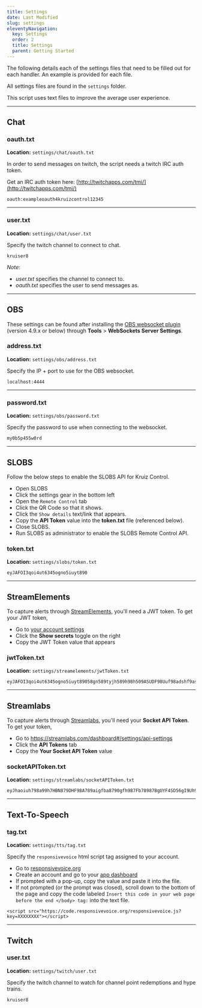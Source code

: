 ```yaml
---
title: Settings
date: Last Modified
slug: settings
eleventyNavigation:
  key: Settings
  order: 2
  title: Settings
  parent: Getting Started
---
```


The following details each of the settings files that need to be filled out for each handler. An example is provided for each file.

All settings files are found in the `settings` folder.

This script uses text files to improve the average user experience.

***

## Chat

### oauth.txt
**Location:** `settings/chat/oauth.txt`

In order to send messages on twitch, the script needs a twitch IRC auth token.

Get an IRC auth token here: [http://twitchapps.com/tmi/](http://twitchapps.com/tmi/)
```
oauth:exampleoauth4kruizcontrol12345
```

***

### user.txt
**Location:** `settings/chat/user.txt`

Specify the twitch channel to connect to chat.
```
kruiser8
```

*Note:*
- _user.txt_ specifies the channel to connect to.
- _oauth.txt_ specifies the user to send messages as.

***

## OBS
These settings can be found after installing the [OBS websocket plugin](https://github.com/Palakis/obs-websocket/releases/latest) (version 4.9.x or below) through **Tools** > **WebSockets Server Settings**.

### address.txt
**Location:** `settings/obs/address.txt`

Specify the IP + port to use for the OBS websocket.
```
localhost:4444
```

***

### password.txt
**Location:** `settings/obs/password.txt`

Specify the password to use when connecting to the websocket.
```
my0b5p455w0rd
```

***

## SLOBS
Follow the below steps to enable the SLOBS API for Kruiz Control.
- Open SLOBS
- Click the settings gear in the bottom left
- Open the `Remote Control` tab
- Click the QR Code so that it shows.
- Click the `Show details` text/link that appears.
- Copy the **API Token** value into the **token.txt** file (referenced below).
- Close SLOBS.
- Run SLOBS as administrator to enable the SLOBS Remote Control API.

### token.txt
**Location:** `settings/slobs/token.txt`

```
eyJAFOI3qoi4ut6345ogno5iuyt890
```

***

## StreamElements
To capture alerts through [StreamElements](https://streamelements.com/), you'll need a JWT token. To get your JWT token,
- Go to [your account settings](https://streamelements.com/dashboard/account/channels)
- Click the **Show secrets** toggle on the right
- Copy the JWT Token value that appears

### jwtToken.txt
**Location:** `settings/streamelements/jwtToken.txt`

```
eyJAFOI3qoi4ut6345ogno5iuyt89058gn589tyjh589h98h509ASUDF98Uuf98adshf9asfha89hga9hg9H8HA98HG98DAH98ADH8HG98ha989a9H9HG98DHh9DSHG89shg98h89DH98hh8H98gsdhg9D8SHD89GH9dshg89DSHG98HFSFNLJKFH98HNSDINVC98DSHGFw08hwewf
```

***

## Streamlabs
To capture alerts through [Streamlabs](https://streamlabs.com/), you'll need your **Socket API Token**. To get your token,

- Go to https://streamlabs.com/dashboard#/settings/api-settings
- Click the **API Tokens** tab
- Copy the **Your Socket API Token** value

### socketAPIToken.txt
**Location:** `settings/streamlabs/socketAPIToken.txt`

```
eyJhaoiuh798a99h7HBN879DHF98A789aigfba8790gfh987Fb78987BgUYF4SD56gI9Uh98786rf7tVBg97Gf56dxCilbh8OYf6r5SDX6cuyoIB97768FD76d546SD6iGVBUIb9i980YH897676f8FiUB9OIu8g78D6d5BiIU
```

***

## Text-To-Speech

### tag.txt
**Location:** `settings/tts/tag.txt`

Specify the `responsivevoice` html script tag assigned to your account.
- Go to [responsivevoice.org](https://responsivevoice.org)
- Create an account and go to your [app dashboard](https://app.responsivevoice.org/)
- If prompted with a pop-up, copy the value and paste it into the file.
- If not prompted (or the prompt was closed), scroll down to the bottom of the page and copy the code labeled `Insert this code in your web page before the end </body> tag:` into the text file.
```
<script src="https://code.responsivevoice.org/responsivevoice.js?key=XXXXXXXX"></script>
```

***

## Twitch

### user.txt
**Location:** `settings/twitch/user.txt`

Specify the twitch channel to watch for channel point redemptions and hype trains.
```
kruiser8
```
